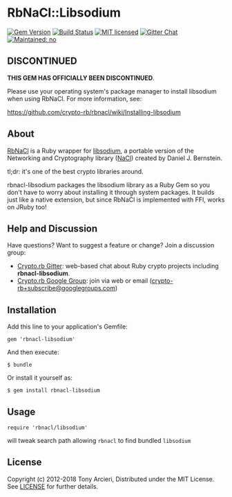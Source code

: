 # RbNaCl::Libsodium

[![Gem Version](https://badge.fury.io/rb/rbnacl-libsodium.svg)](http://badge.fury.io/rb/rbnacl-libsodium)
[![Build Status](https://travis-ci.org/crypto-rb/rbnacl-libsodium.svg?branch=master)](https://travis-ci.org/crypto-rb/rbnacl-libsodium)
[![MIT licensed](https://img.shields.io/badge/license-MIT-blue.svg)](https://github.com/crypto-rb/rbnacl-libsodium/blob/master/LICENSE.txt)
[![Gitter Chat](https://badges.gitter.im/badge.svg)](https://gitter.im/crypto-rb/Lobby)
[![Maintained: no](https://img.shields.io/maintenance/no/2017.svg)](https://github.com/crypto-rb/rbnacl-libsodium/issues/29)

## DISCONTINUED

**THIS GEM HAS OFFICIALLY BEEN DISCONTINUED**.

Please use your operating system's package manager to install libsodium
when using RbNaCl. For more information, see:

https://github.com/crypto-rb/rbnacl/wiki/Installing-libsodium

## About

[RbNaCl] is a Ruby wrapper for [libsodium], a portable version of the Networking and
Cryptography library ([NaCl]) created by Daniel J. Bernstein.

tl;dr: it's one of the best crypto libraries around.

rbnacl-libsodium packages the libsodium library as a Ruby Gem so you don't have
to worry about installing it through system packages. It builds just like a
native extension, but since RbNaCl is implemented with FFI, works on JRuby too!

[RbNaCl]: https://github.com/crypto-rb/rbnacl
[libsodium]: https://github.com/jedisct1/libsodium
[NaCl]: http://nacl.cr.yp.to/

## Help and Discussion

Have questions? Want to suggest a feature or change? Join a discussion group:

* [Crypto.rb Gitter]: web-based chat about Ruby crypto projects including **rbnacl-libsodium**.
* [Crypto.rb Google Group]: join via web or email ([crypto-rb+subscribe@googlegroups.com])

[Crypto.rb Gitter]: https://gitter.im/crypto-rb/Lobby
[Crypto.rb Google Group]: https://groups.google.com/forum/#!forum/crypto-rb
[crypto-rb+subscribe@googlegroups.com]: mailto:crypto-rb+subscribe@googlegroups.com?subject=subscribe

## Installation

Add this line to your application's Gemfile:

    gem 'rbnacl-libsodium'

And then execute:

    $ bundle

Or install it yourself as:

    $ gem install rbnacl-libsodium

## Usage

    require 'rbnacl/libsodium'

will tweak search path allowing `rbnacl` to find bundled `libsodium`

## License

Copyright (c) 2012-2018 Tony Arcieri, Distributed under the MIT License.
See [LICENSE] for further details.

[LICENSE]: https://github.com/crypto-rb/rbnacl/blob/master/LICENSE
